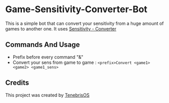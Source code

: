 # Game-Sensitivity-Converter-Bot
This is a simple bot that can convert your sensitivity from a huge amount of games to another one. It uses [Sensitivity - Converter]([https://github.com/TenebrisOS](https://armorygaminggear.com/sensitivity-converter))
## Commands And Usage
- Prefix before every command "&"
- Convert your sens from game to game : ``` <prefix>Convert <game1> <game2> <game1_sens> ```
## Credits 
This project was created by [TenebrisOS](https://github.com/TenebrisOS)
